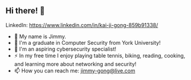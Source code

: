 ## Hi there! 👋

LinkedIn: https://www.linkedin.com/in/kai-ji-gong-859b91338/

- 👋 My name is Jimmy.
- 🏫 I'm a graduate in Computer Security from York University!
- 🐛 I'm an aspiring cybersecurity specialist!
- ⚡ In my free time I enjoy playing table tennis, biking, reading, cooking, and learning more about networking and security!
- 📫 How you can reach me: jimmy-gong@live.com
